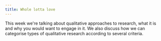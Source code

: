 ```yaml
---
title: Whole lotta love
---
```


This week we're talking about qualitative approaches to research, what it is and why you would want to engage in it. We also discuss how we can categorise types of qualitative research according to several criteria.

